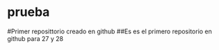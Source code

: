 # prueba
#Primer reposittorio creado en github
##Es es el primero repositorio en github para 27 y 28
